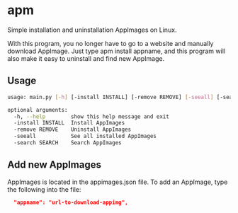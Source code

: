 # apm
Simple installation and uninstallation AppImages on Linux.

With this program, you no longer have to go to a website and manually download AppImage. Just type apm install appname, and this program will also make it easy to uninstall and find new AppImage.
## Usage
```bash
usage: main.py [-h] [-install INSTALL] [-remove REMOVE] [-seeall] [-search SEARCH]

optional arguments:
  -h, --help        show this help message and exit
  -install INSTALL  Install AppImages
  -remove REMOVE    Uninstall AppImages
  -seeall           See all installed AppImages
  -search SEARCH    Search AppImages
```
## Add new AppImages
AppImages is located in the appimages.json file.
To add an AppImage, type the following into the file:
```json
  "appname": "url-to-download-appimg",
```
